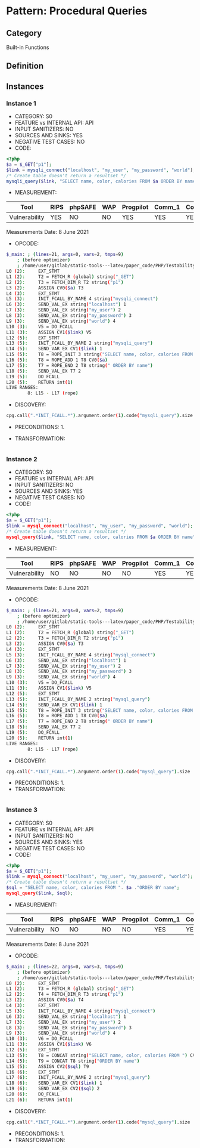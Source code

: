 # Pattern: Procedural Queries

## Category

Built-in Functions

## Definition

## Instances

### Instance 1

- CATEGORY: S0
- FEATURE vs INTERNAL API: API
- INPUT SANITIZERS:  NO
- SOURCES AND SINKS: YES
- NEGATIVE TEST CASES: NO
- CODE:

```php
<?php
$a = $_GET["p1"];
$link = mysqli_connect("localhost", "my_user", "my_password", "world");
/* Create table doesn't return a resultset */
mysqli_query($link, "SELECT name, color, calories FROM $a ORDER BY name");
```

- MEASUREMENT:

| Tool          | RIPS | phpSAFE | WAP  | Progpilot | Comm_1 | Comm_2 | Correct |
| ------------- | ---- | ------- | ---- | --------- | ------- | --------- | ------- |
| Vulnerability | YES  | NO      | NO   | YES       | YES     | YES       | YES     |
Measurements Date: 8 June 2021

- OPCODE:

```bash
$_main: ; (lines=21, args=0, vars=2, tmps=9)
    ; (before optimizer)
    ; /home/user/gitlab/static-tools---latex/paper_code/PHP/Testability_Patterns/96_procedural_queries/first_ex/first_ex.php:1-5
L0 (2):     EXT_STMT
L1 (2):     T2 = FETCH_R (global) string("_GET")
L2 (2):     T3 = FETCH_DIM_R T2 string("p1")
L3 (2):     ASSIGN CV0($a) T3
L4 (3):     EXT_STMT
L5 (3):     INIT_FCALL_BY_NAME 4 string("mysqli_connect")
L6 (3):     SEND_VAL_EX string("localhost") 1
L7 (3):     SEND_VAL_EX string("my_user") 2
L8 (3):     SEND_VAL_EX string("my_password") 3
L9 (3):     SEND_VAL_EX string("world") 4
L10 (3):    V5 = DO_FCALL
L11 (3):    ASSIGN CV1($link) V5
L12 (5):    EXT_STMT
L13 (5):    INIT_FCALL_BY_NAME 2 string("mysqli_query")
L14 (5):    SEND_VAR_EX CV1($link) 1
L15 (5):    T8 = ROPE_INIT 3 string("SELECT name, color, calories FROM ")
L16 (5):    T8 = ROPE_ADD 1 T8 CV0($a)
L17 (5):    T7 = ROPE_END 2 T8 string(" ORDER BY name")
L18 (5):    SEND_VAL_EX T7 2
L19 (5):    DO_FCALL
L20 (5):    RETURN int(1)
LIVE RANGES:
        8: L15 - L17 (rope)
```

- DISCOVERY:

```bash
cpg.call(".*INIT_FCALL.*").argument.order(1).code("mysqli_query").size
```

- PRECONDITIONS:
   1.

- TRANSFORMATION: 

```

```

### Instance 2

- CATEGORY: S0
- FEATURE vs INTERNAL API: API
- INPUT SANITIZERS:  NO
- SOURCES AND SINKS: YES
- NEGATIVE TEST CASES: NO
- CODE:

```php
<?php
$a = $_GET["p1"];
$link = mysql_connect("localhost", "my_user", "my_password", "world");
/* Create table doesn't return a resultset */
mysql_query($link, "SELECT name, color, calories FROM $a ORDER BY name");
```

- MEASUREMENT:

| Tool          | RIPS | phpSAFE | WAP  | Progpilot | Comm_1 | Comm_2 | Correct |
| ------------- | ---- | ------- | ---- | --------- | ------- | --------- | ------- |
| Vulnerability | NO   | NO      | NO   | NO        | YES     | YES       | YES     |
Measurements Date: 8 June 2021

- OPCODE:

```bash
$_main: ; (lines=21, args=0, vars=2, tmps=9)
    ; (before optimizer)
    ; /home/user/gitlab/static-tools---latex/paper_code/PHP/Testability_Patterns/96_procedural_queries/second_ex/second_ex.php:1-5
L0 (2):     EXT_STMT
L1 (2):     T2 = FETCH_R (global) string("_GET")
L2 (2):     T3 = FETCH_DIM_R T2 string("p1")
L3 (2):     ASSIGN CV0($a) T3
L4 (3):     EXT_STMT
L5 (3):     INIT_FCALL_BY_NAME 4 string("mysql_connect")
L6 (3):     SEND_VAL_EX string("localhost") 1
L7 (3):     SEND_VAL_EX string("my_user") 2
L8 (3):     SEND_VAL_EX string("my_password") 3
L9 (3):     SEND_VAL_EX string("world") 4
L10 (3):    V5 = DO_FCALL
L11 (3):    ASSIGN CV1($link) V5
L12 (5):    EXT_STMT
L13 (5):    INIT_FCALL_BY_NAME 2 string("mysql_query")
L14 (5):    SEND_VAR_EX CV1($link) 1
L15 (5):    T8 = ROPE_INIT 3 string("SELECT name, color, calories FROM ")
L16 (5):    T8 = ROPE_ADD 1 T8 CV0($a)
L17 (5):    T7 = ROPE_END 2 T8 string(" ORDER BY name")
L18 (5):    SEND_VAL_EX T7 2
L19 (5):    DO_FCALL
L20 (5):    RETURN int(1)
LIVE RANGES:
        8: L15 - L17 (rope)
```

- DISCOVERY:

```bash
cpg.call(".*INIT_FCALL.*").argument.order(1).code("mysql_query").size
```

- PRECONDITIONS:
  1.
- TRANSFORMATION:

```

```

### Instance 3

- CATEGORY: S0
- FEATURE vs INTERNAL API: API
- INPUT SANITIZERS:  NO
- SOURCES AND SINKS: YES
- NEGATIVE TEST CASES: NO
- CODE:

```php
<?php
$a = $_GET["p1"];
$link = mysql_connect("localhost", "my_user", "my_password", "world");
/* Create table doesn't return a resultset */
$sql = "SELECT name, color, calories FROM ". $a ."ORDER BY name";
mysql_query($link, $sql);
```

- MEASUREMENT:

| Tool          | RIPS | phpSAFE | WAP  | Progpilot | Comm_1 | Comm_2 | Correct |
| ------------- | ---- | ------- | ---- | --------- | ------- | --------- | ------- |
| Vulnerability | NO   | NO      |NO    |NO         | YES     | YES       | YES     |
Measurements Date: 8 June 2021

- OPCODE:

```bash
$_main: ; (lines=22, args=0, vars=3, tmps=9)
    ; (before optimizer)
    ; /home/user/gitlab/static-tools---latex/paper_code/PHP/Testability_Patterns/96_procedural_queries/third_ex/third_ex.php:1-6
L0 (2):     EXT_STMT
L1 (2):     T3 = FETCH_R (global) string("_GET")
L2 (2):     T4 = FETCH_DIM_R T3 string("p1")
L3 (2):     ASSIGN CV0($a) T4
L4 (3):     EXT_STMT
L5 (3):     INIT_FCALL_BY_NAME 4 string("mysql_connect")
L6 (3):     SEND_VAL_EX string("localhost") 1
L7 (3):     SEND_VAL_EX string("my_user") 2
L8 (3):     SEND_VAL_EX string("my_password") 3
L9 (3):     SEND_VAL_EX string("world") 4
L10 (3):    V6 = DO_FCALL
L11 (3):    ASSIGN CV1($link) V6
L12 (5):    EXT_STMT
L13 (5):    T8 = CONCAT string("SELECT name, color, calories FROM ") CV0($a)
L14 (5):    T9 = CONCAT T8 string("ORDER BY name")
L15 (5):    ASSIGN CV2($sql) T9
L16 (6):    EXT_STMT
L17 (6):    INIT_FCALL_BY_NAME 2 string("mysql_query")
L18 (6):    SEND_VAR_EX CV1($link) 1
L19 (6):    SEND_VAR_EX CV2($sql) 2
L20 (6):    DO_FCALL
L21 (6):    RETURN int(1)
```

- DISCOVERY:

```bash
cpg.call(".*INIT_FCALL.*").argument.order(1).code("mysql_query").size
```

- PRECONDITIONS:
  1.
- TRANSFORMATION:

```

```

